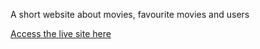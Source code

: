 A short website about movies, favourite movies and users

[Access the live site here](https://movie-site-siva.vercel.app/)
